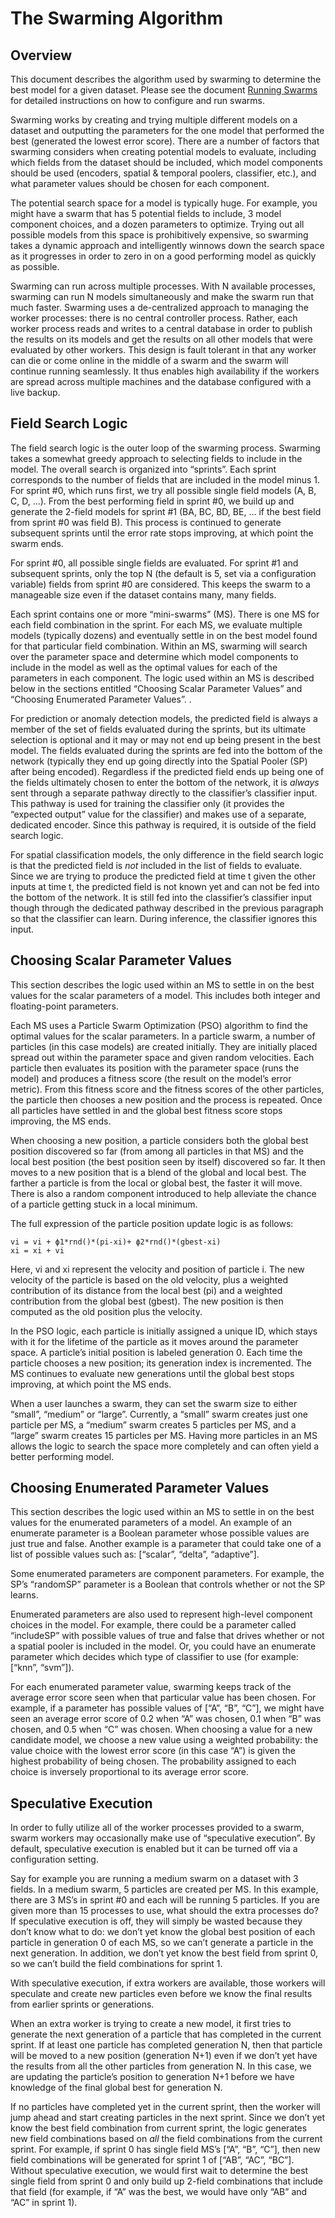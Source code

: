 # The Swarming Algorithm

## Overview
This document describes the algorithm used by swarming to determine the best model for a given dataset. Please see the document [Running Swarms](Running-Swarms) for detailed instructions on how to configure and run swarms.

Swarming works by creating and trying multiple different models on a dataset and outputting the parameters for the one model that performed the best (generated the lowest error score). There are a number of factors that swarming considers when creating potential models to evaluate, including which fields from the dataset should be included, which model components should be used (encoders, spatial & temporal poolers, classifier, etc.), and what parameter values should be chosen for each component.

The potential search space for a model is typically huge. For example, you might have a swarm that has 5 potential fields to include, 3 model component choices, and a dozen parameters to optimize. Trying out all possible models from this space is prohibitively expensive, so swarming takes a dynamic approach and intelligently winnows down the search space as it progresses in order to zero in on a good performing model as quickly as possible.

Swarming can run across multiple processes. With N available processes, swarming can run N models simultaneously and make the swarm run that much faster. Swarming uses a de-centralized approach to managing the worker processes: there is no central controller process. Rather, each worker process reads and writes to a central database in order to publish the results on its models and get the results on all other models that were evaluated by other workers. This design is fault tolerant in that any worker can die or come online in the middle of a swarm and the swarm will continue running seamlessly. It thus enables high availability if the workers are spread across multiple machines and the database configured with a live backup.

## Field Search Logic
The field search logic is the outer loop of the swarming process. Swarming takes a somewhat greedy approach to selecting fields to include in the model. The overall search is organized into “sprints”. Each sprint corresponds to the number of fields that are included in the model minus 1. For sprint #0, which runs first, we try all possible single field models (A, B, C, D, …). From the best performing field in sprint #0, we build up and generate the 2-field models for sprint #1 (BA, BC, BD, BE, … if the best field from sprint #0 was field B). This process is continued to generate subsequent sprints until the error rate stops improving, at which point the swarm ends.

For sprint #0, all possible single fields are evaluated. For sprint #1 and subsequent sprints, only the top N (the default is 5, set via a configuration variable) fields from sprint #0 are considered. This keeps the swarm to a manageable size even if the dataset contains many, many fields.

Each sprint contains one or more “mini-swarms” (MS). There is one MS for each field combination in the sprint. For each MS, we evaluate multiple models (typically dozens) and eventually settle in on the best model found for that particular field combination.  Within an MS, swarming will search over the parameter space and determine which model components to include in the model as well as the optimal values for each of the parameters in each component. The logic used within an MS is described below in the sections entitled “Choosing Scalar Parameter Values” and “Choosing Enumerated Parameter Values”. .

For prediction or anomaly detection models, the predicted field is always a member of the set of fields evaluated during the sprints, but its ultimate selection is optional and it may or may not end up being present in the best model. The fields evaluated during the sprints are fed into the bottom of the network (typically they end up going directly into the Spatial Pooler (SP) after being encoded). Regardless if the predicted field ends up being one of the fields ultimately chosen to enter the bottom of the network, it is _always_ sent through a separate pathway directly to the classifier’s classifier input. This pathway is used for training the classifier only (it provides the “expected output” value for the classifier) and makes use of a separate, dedicated encoder. Since this pathway is required, it is outside of the field search logic.

For spatial classification models, the only difference in the field search logic is that the predicted field is _not_ included in the list of fields to evaluate. Since we are trying to produce the predicted field at time t given the other inputs at time t, the predicted field is not known yet and can not be fed into the bottom of the network. It is still fed into the classifier’s classifier input though through the dedicated pathway described in the previous paragraph so that the classifier can learn. During inference, the classifier ignores this input.

## Choosing Scalar Parameter Values
This section describes the logic used within an MS to settle in on the best values for the scalar parameters of a model. This includes both integer and floating-point parameters.

Each MS uses a Particle Swarm Optimization (PSO) algorithm to find the optimal values for the scalar parameters. In a particle swarm, a number of particles (in this case models) are created initially. They are initially placed spread out within the parameter space and given random velocities. Each particle then evaluates its position with the parameter space (runs the model) and produces a fitness score (the result on the model’s error metric). From this fitness score and the fitness scores of the other particles, the particle then chooses a new position and the process is repeated. Once all particles have settled in and the global best fitness score stops improving, the MS ends.

When choosing a new position, a particle considers both the global best position discovered so far (from among all particles in that MS) and the local best position (the best position seen by itself) discovered so far. It then moves to a new position that is a blend of the global and local best. The farther a particle is from the local or global best, the faster it will move. There is also a random component introduced to help alleviate the chance of a particle getting stuck in a local minimum.

The full expression of the particle position update logic is as follows:

	vi = vi + ϕ1*rnd()*(pi-xi)+ ϕ2*rnd()*(gbest-xi)
	xi = xi + vi

Here, vi and xi represent the velocity and position of particle i. The new velocity of the particle is based on the old velocity, plus a weighted contribution of its distance from the local best (pi) and a weighted contribution from the global best (gbest). The new position is then computed as the old position plus the velocity.

In the PSO logic, each particle is initially assigned a unique ID, which stays with it for the lifetime of the particle as it moves around the parameter space. A particle’s initial position is labeled generation 0. Each time the particle chooses a new position; its generation index is incremented. The MS continues to evaluate new generations until the global best stops improving, at which point the MS ends.

When a user launches a swarm, they can set the swarm size to either “small”, “medium” or “large”. Currently, a “small” swarm creates just one particle per MS, a “medium” swarm creates 5 particles per MS, and a “large” swarm creates 15 particles per MS. Having more particles in an MS allows the logic to search the space more completely and can often yield a better performing model.

## Choosing Enumerated Parameter Values
This section describes the logic used within an MS to settle in on the best values for the enumerated parameters of a model. An example of an enumerate parameter is a Boolean parameter whose possible values are just true and false. Another example is a parameter that could take one of a list of possible values such as: [“scalar”, “delta”, “adaptive”].

Some enumerated parameters are component parameters. For example, the SP’s “randomSP” parameter is a Boolean that controls whether or not the SP learns.

Enumerated parameters are also used to represent high-level component choices in the model. For example, there could be a parameter called “includeSP” with possible values of true and false that drives whether or not a spatial pooler is included in the model. Or, you could have an enumerate parameter which decides which type of classifier to use (for example: [“knn”, “svm”]).

For each enumerated parameter value, swarming keeps track of the average error score seen when that particular value has been chosen. For example, if a parameter has possible values of [“A”, “B”, “C”], we might have seen an average error score of 0.2 when “A” was chosen, 0.1 when “B” was chosen, and 0.5 when “C” was chosen. When choosing a value for a new candidate model, we choose a new value using a weighted probability: the value choice with the lowest error score (in this case “A”) is given the highest probability of being chosen. The probability assigned to each choice is inversely proportional to its average error score.

## Speculative Execution
In order to fully utilize all of the worker processes provided to a swarm, swarm workers may occasionally make use of “speculative execution”. By default, speculative execution is enabled but it can be turned off via a configuration setting.

Say for example you are running a medium swarm on a dataset with 3 fields. In a medium swarm, 5 particles are created per MS. In this example, there are 3 MS’s in sprint #0 and each will be running 5 particles. If you are given more than 15 processes to use, what should the extra processes do? If speculative execution is off, they will simply be wasted because they don’t know what to do: we don’t yet know the global best position of each particle in generation 0 of each MS, so we can’t generate a particle in the next generation. In addition, we don’t yet know the best field from sprint 0, so we can’t build the field combinations for sprint 1.  

With speculative execution, if extra workers are available, those workers will speculate and create new particles even before we know the final results from earlier sprints or generations.

When an extra worker is trying to create a new model, it first tries to generate the next generation of a particle that has completed in the current sprint. If at least one particle has completed generation N, then that particle will be moved to a new position (generation N+1) even if we don’t yet have the results from all the other particles from generation N. In this case, we are updating the particle’s position to generation N+1 before we have knowledge of the final global best for generation N.

If no particles have completed yet in the current sprint, then the worker will jump ahead and start creating particles in the next sprint. Since we don’t yet know the best field combination from current sprint, the logic generates new field combinations based on _all_ the field combinations from the current sprint. For example, if sprint 0 has single field MS’s [“A”, “B”, “C”], then new field combinations will be generated for sprint 1 of [“AB”, “AC”, “BC”]. Without speculative execution, we would first wait to determine the best single field from sprint 0 and only build up 2-field combinations that include that field (for example, if “A” was the best, we would have only “AB” and “AC” in sprint 1).
